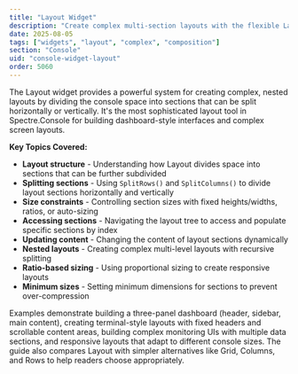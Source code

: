 ```yaml
---
title: "Layout Widget"
description: "Create complex multi-section layouts with the flexible Layout widget"
date: 2025-08-05
tags: ["widgets", "layout", "complex", "composition"]
section: "Console"
uid: "console-widget-layout"
order: 5060
---
```


The Layout widget provides a powerful system for creating complex, nested layouts by dividing the console space into sections that can be split horizontally or vertically. It's the most sophisticated layout tool in Spectre.Console for building dashboard-style interfaces and complex screen layouts.

**Key Topics Covered:**

* **Layout structure** - Understanding how Layout divides space into sections that can be further subdivided
* **Splitting sections** - Using `SplitRows()` and `SplitColumns()` to divide layout sections horizontally and vertically
* **Size constraints** - Controlling section sizes with fixed heights/widths, ratios, or auto-sizing
* **Accessing sections** - Navigating the layout tree to access and populate specific sections by index
* **Updating content** - Changing the content of layout sections dynamically
* **Nested layouts** - Creating complex multi-level layouts with recursive splitting
* **Ratio-based sizing** - Using proportional sizing to create responsive layouts
* **Minimum sizes** - Setting minimum dimensions for sections to prevent over-compression

Examples demonstrate building a three-panel dashboard (header, sidebar, main content), creating terminal-style layouts with fixed headers and scrollable content areas, building complex monitoring UIs with multiple data sections, and responsive layouts that adapt to different console sizes. The guide also compares Layout with simpler alternatives like Grid, Columns, and Rows to help readers choose appropriately.
